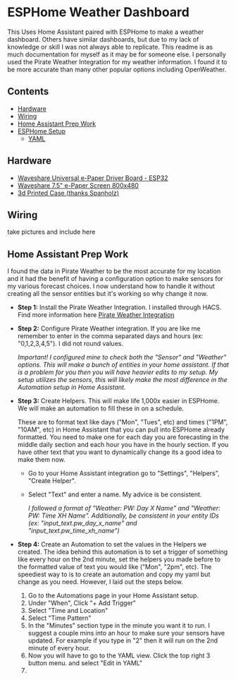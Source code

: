 # ESPHome Weather Dashboard
This Uses Home Assistant paired with ESPHome to make a weather dashboard. Others have similar dashboards, but due to my lack of knowledge or skill I was not always able to replicate. This readme is as much documentation for myself as it may be for someone else. I personally used the Pirate Weather Integration for my weather information. I found it to be more accurate than many other popular options including OpenWeather. 

## Contents
- [Hardware](#hardware)
- [Wiring](#wiring)
- [Home Assistant Prep Work](#HomeAssistantPrepWork)
- [ESPHome Setup](#ESPHome-Setup)
  -   [YAML](#YAML)

## Hardware

- [Waveshare Universal e-Paper Driver Board - ESP32](https://amzn.to/42aUrFG)
- [Waveshare 7.5" e-Paper Screen 800x480](https://amzn.to/40AmZ9p)
- [3d Printed Case (thanks Spanholz)](https://www.printables.com/model/657756-simple-case-for-esp32-weather-station/files)

## Wiring
take pictures and include here

## Home Assistant Prep Work
I found the data in Pirate Weather to be the most accurate for my location and it had the benefit of having a configuration option to make sensors for my various forecast choices. I now understand how to handle it without creating all the sensor entities but it's working so why change it now. 

- <b>Step 1:</b> Install the Pirate Weather Integration. I installed through HACS. Find more information here [Pirate Weather Integration](https://github.com/Pirate-Weather/pirate-weather-ha)

- <b>Step 2:</b> Configure Pirate Weather integration. If you are like me remember to enter in the comma separated days and hours (ex: "0,1,2,3,4,5"). I did not round values. 

  <i>Important! I configured mine to check both the "Sensor" and "Weather" options. This will make a bunch of entities in your home assistant. If that is a problem for you then you will have heavier edits to my setup. My setup utilizes the sensors, this will likely make the most difference in the Automation setup in Home Assistant. </i>

- <b>Step 3:</b> Create Helpers. This will make life 1,000x easier in ESPHome. We will make an automation to fill these in on a schedule.

    These are to format text like days ("Mon", "Tues", etc) and times ("1PM", "10AM", etc) in Home Assistant that you can pull into ESPHome already formatted.  You need to make one for each day you      are forecasting in the middle daily section and each hour you have in the hourly section. If you have other text that you want to dynamically change its a good idea to make them now. 

  - Go to your Home Assistant integration go to "Settings", "Helpers", "Create Helper". 

  - Select "Text" and enter a name. My advice is be consistent. 

      <i>I followed a format of "Weather: PW: Day X Name" and "Weather: PW: Time XH Name". Additionally, be consistent in your entity IDs (ex: "input_text.pw_day_x_name" and "input_text.pw_time_xh_name")</i>

- <b>Step 4:</b> Create an Automation to set the values in the Helpers we created. The idea behind this automation is to set a trigger of something like every hour on the 2nd minute, set the helpers you made before to the formatted value of text you would like ("Mon", "2pm", etc). The speediest way to is to create an automation and copy my yaml but change as you need. However, I laid out the steps below. 

  1.  Go to the Automations page in your Home Assistant setup.
  2. Under "When", Click "+ Add Trigger"
  3. Select "Time and Location"
  4. Select "Time Pattern"
  5. In the "Minutes" section type in the minute you want it to run. I suggest a couple mins into an hour to make sure your sensors have updated. For example if you type in "2" then it will run on the 2nd minute of every hour.
  6. Now you will have to go to the YAML view. Click the top right 3 button menu. and select "Edit in YAML"
  7. 
